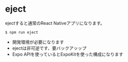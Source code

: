 # eject

ejectすると通常のReact Nativeアプリになります。

```
$ npm run eject
```

- 開発環境が必要になります
- ejectは非可逆です、要バックアッップ
- Expo APIを使っているとExpoKitを使った構成になります
